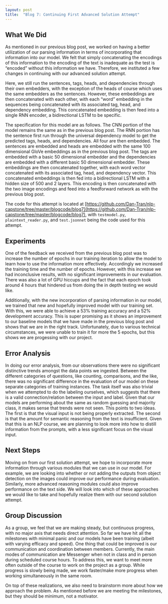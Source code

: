 ```yaml
---
layout: post
title:  "Blog 7: Continuing First Advanced Solution Attempt"
---
```


## What We Did

As mentioned in our previous blog post, we worked on having a better utilization of our parsing information in terms of incorporating that information into our model.  We felt that simply concatenating the encodings of this information to the encoding of the text is inadequate as the test is “encoded” without this information we have. Therefore, we instituted a few changes in continuing with our advanced solution attempt.

Here, we still run the sentences, tags, heads, and dependencies through their own embedders, with the exception of the heads of course which uses the same embedders as the sentences.  However, these embeddings are then concatenated with each other, with each “word” embedding in the sequences being concatenated with its associated tag, head, and dependency embedding. This concatenated embedding is then feed into a single RNN encoder, a bidirectional LSTM to be specific.

The specification for this model are as follows. The CNN portion of the model remains the same as in the previous blog post. The RNN portion has the sentence first run through the universal dependency model to get the predicted tags, heads, and dependencies. All four are then embedded. The sentences are embedded and heads are embedded with the same 100 dimensional GloVe embeddings as in the previous blog post. The tags are embedded with a basic 50 dimensional embedder and the dependencies are embedded with a different basic 50 dimensional embedder. These embeddings are then concatenated together, with each word vector concatenated with its associated tag, head, and dependency vector. This concatenated embeddings is then fed into a bidirectional LSTM with a hidden size of 500 and 2 layers. This encoding is then concatenated with the two image encodings and feed into a feedforward network as with the previous blog post.

The code for this attempt is located at [https://github.com/Dan-Tran/nlp-capstone/tree/master/blogcode/blog7](https://github.com/Dan-Tran/nlp-capstone/tree/master/blogcode/blog7), with `testmodel.py`, `plaintext_reader.py`, and `test.jsonnet` being the code used for this attempt.

## Experiments

One of the feedback we received from the previous blog post was to increase the number of epochs in our training iteration to allow the model to learn how to use the information more effectively.  Accordingly we increased the training time and the number of epochs. However, with this increase we had inconclusive results, with no significant improvements in our evaluation. There was also a lot of GPU hiccups and the fact that each epoch took around 4 hours that hindered us from doing the in depth testing we would like.

Additionally, with the new incorporation of parsing information in our model, we trained that new and hopefully improved model with our training set. With this, we were able to achieve a 53% training accuracy and a 52% development accuracy. This is super promising as it shows an improvement to our baseline models that we have made in the previous blog post and shows that we are in the right track. Unfortunately, due to various technical circumstances, we were unable to train it for more the 5 epochs, but this shows we are progessing with our project.

## Error Analysis

In doing our error analysis, from our observations there were no significant distinctive trends amongst the data points we ingested. Between the different categories of questions, like counting, comparisons, and the like, there was no significant difference in the evaluation of our model on these separate categories of training instances.  The task itself was also trivial when we attempted to do the labeling ourselves, which suggests that there is a valid connection/relation between the input and label. Given that our models are performing about the same as random guessing and majority class, it makes sense that trends were not seen. This points to two ideas. The first is that the visual input is not being properly extracted. The second is that the amount for semantic reasoning from the text is insufficient. Given that this is an NLP course, we are planning to look more into how to distill information from the prompts, with a less significant focus on the visual input.

## Next Steps

Moving on from our first solution attempt, we hope to incorporate more information through various modules that we can use in our model. For example, we are looking into whether or not adding the outputs from object detection on the images could improve our performance during evaluation. Similarly, more advanced reasoning modules could also improve performance on the text side. We will look into which of these approaches we would like to take and hopefully realize them with our second solution attempt.

## Group Discussion

As a group, we feel that we are making steady, but continuous progress, with no major axis that needs direct attention. So far we have hit all the milestones with minimal panic and our models have been training (albeit with varying efficacy and speed). One thing that could be improved is our communication and coordination between members. Currently, the main modes of communication are Messenger when not in class and in person during scheduled course hours. To address this, we want to meet more often outside of the course to work on the project as a group. While progress is slowly being made, we work faster/make more progress when working simultaneously in the same room. 

On top of these realizations, we also need to brainstorm more about how we approach the problem. As mentioned before we are meeting the milestones, but they should be minimum, not a motivator. 

